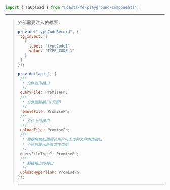 ```javascript
import { TaUpload } from "@casta-fe-playground/components";
```

---

> 外部需要注入依赖项 :
>
> ```javascript
> provide("typeCodeRecord", {
>  tg_invest: [
>    {
>      label: "typeCode1",
>      value: "TYPE_CODE_1"
>    }
>  ]
> });
>
> provide("apis", {
>  /**
>   * 文件查询接口
>   */
>  queryFile: PromiseFn;
>  /**
>   * 文件删除接口(真删)
>   */
>  removeFile: PromiseFn;
>  /**
>   * 文件上传接口
>   */
>  uploadFile: PromiseFn;
>  /**
>   * 根据角色权限筛选用户可上传的文件类型接口
>   * 不传则展示所有文件类型
>   */
>  queryFileType?: PromiseFn;
>  /**
>   * 超链接上传接口
>   */
>  uploadHyperlink: PromiseFn;
> });
> ```
>
> ---
